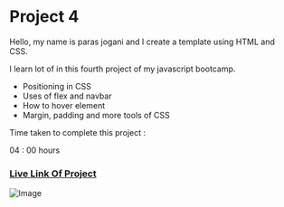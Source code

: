 # Project 4
Hello, my name is paras jogani and I create a template using HTML and CSS.

I learn lot of in this fourth project of my javascript bootcamp.

- Positioning in CSS
- Uses of flex and navbar
- How to hover element
- Margin, padding and more tools of CSS

Time taken to complete this project :

04 : 00 hours

### [Live Link Of Project](https://html-css-proj4.netlify.app)
![Image](https://img.shields.io/badge/HTML-CSS-green)